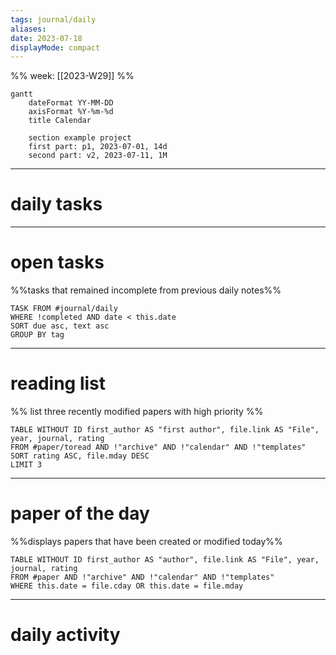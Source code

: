 ```yaml
---
tags: journal/daily
aliases:
date: 2023-07-18
displayMode: compact
---
```

%% week: [[2023-W29]] %%
```mermaid 
gantt 
	dateFormat YY-MM-DD 
	axisFormat %Y-%m-%d
	title Calendar

	section example project 
	first part: p1, 2023-07-01, 14d
	second part: v2, 2023-07-11, 1M
```


---
# daily tasks
---
# open tasks
%%tasks that remained incomplete from previous daily notes%%
```dataview 
TASK FROM #journal/daily   
WHERE !completed AND date < this.date
SORT due asc, text asc
GROUP BY tag
```
---
# reading list
%% list three recently modified papers with high priority %%
```dataview
TABLE WITHOUT ID first_author AS "first author", file.link AS "File", year, journal, rating 
FROM #paper/toread AND !"archive" AND !"calendar" AND !"templates"
SORT rating ASC, file.mday DESC
LIMIT 3
```
---
# paper of the day
%%displays papers that have been created or modified today%%
```dataview
TABLE WITHOUT ID first_author AS "author", file.link AS "File", year, journal, rating 
FROM #paper AND !"archive" AND !"calendar" AND !"templates"
WHERE this.date = file.cday OR this.date = file.mday
```

---
# daily activity
